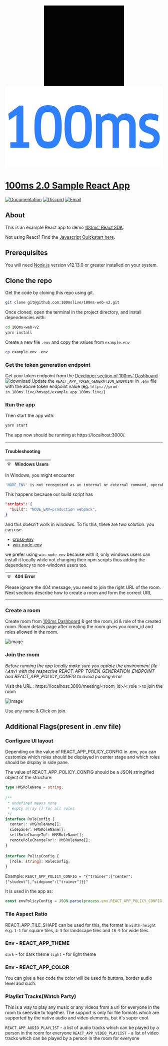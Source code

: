 <p align="center" >
  <a href="https://100ms.live/">
  <img src="https://github.com/100mslive/100ms-ios-sdk/blob/main/100ms.gif" height=256/> 
  <img src="https://github.com/100mslive/100ms-ios-sdk/blob/main/100ms.svg" title="100ms logo" float=center height=256>
</p>


# 100ms 2.0 Sample React App

[![Documentation](https://img.shields.io/badge/Read-Documentation-blue)](https://docs.100ms.live/javascript/v2/foundation/basics)
[![Discord](https://img.shields.io/badge/Community-Join%20on%20Discord-blue)](https://discord.gg/F8cNgbjSaQ)
[![Email](https://img.shields.io/badge/Contact-Know%20More-blue)](mailto:founders@100ms.live)

## About

This is an example React app to demo [100ms' React SDK](https://www.npmjs.com/package/@100mslive/hms-video-react).

Not using React? Find the [Javascript Quickstart here](https://docs.100ms.live/javascript/v2/guides/javascript-quickstart).

## Prerequisites

You will need [Node.js](https://nodejs.org) version v12.13.0 or greater installed on your system.

## Clone the repo

Get the code by cloning this repo using git.

```bash
git clone git@github.com:100mslive/100ms-web-v2.git
```

Once cloned, open the terminal in the project directory, and install dependencies with:

```bash
cd 100ms-web-v2
yarn install
```

Create a new file `.env` and copy the values from `example.env`

```bash
cp example.env .env
```

### Get the token generation endpoint

Get your token endpoint from the [Developer section of 100ms' Dashboard](https://dashboard.100ms.live/developer)
![download](https://user-images.githubusercontent.com/11087313/140727818-43cd8be4-b3bf-4b34-9921-a77f9a1b819d.png)
Update the `REACT_APP_TOKEN_GENERATION_ENDPOINT` in `.env` file with the above token endpoint value (eg. `https://prod-in.100ms.live/hmsapi/example.app.100ms.live/`)

### Run the app
Then start the app with:

```bash
yarn start
```
The app now should be running at https://localhost:3000/. 

---

#### Troubleshooting
| :bulb:        |  Windows  Users         |
|---------------|:------------------------|

In Windows, you might encounter

```bash
'NODE_ENV' is not recognized as an internal or external command, operable program or batch file.
```
This happens because our build script has 

```json
"scripts": {
  "build": "NODE_ENV=production webpack",
}
```
and this doesn't work in windows. To fix this, there are two solution. you can use

* [cross-env](https://www.npmjs.com/package/cross-env)
* [win-node-env](https://github.com/laggingreflex/win-node-env)

we prefer using `win-node-env` because with it, only windows users can install it locally while not changing their npm scripts thus adding the dependency to non-windows users too.


| :bulb:        |  404 Error              |
|---------------|:------------------------|

Please ignore the 404 message, you need to join the right URL of the room. Next sections describe how to create a room and form the correct URL

---

### Create a room

Create room from [100ms Dashboard](https://dashboard.100ms.live/create-room) & get the room_id & role of the created room. Room details page after creating the room gives you room_id and roles allowed in the room.

![image](https://prod-apps-public.s3.ap-south-1.amazonaws.com/Screenshot+2021-06-26+at+5.52.50+PM.png)

### Join the room

*Before running the app locally make sure you update the environment file (.env) with the respective REACT_APP_TOKEN_GENERATION_ENDPOINT and REACT_APP_POLICY_CONFIG to avoid parsing error*

Visit the URL : https://localhost:3000/meeting/<room_id>/< role > to join the room

![image](https://user-images.githubusercontent.com/5078656/119534649-c60da000-bda4-11eb-9847-f283e2daa06f.png)

Use any name & Click on join.

## Additional Flags(present in .env file)

### Configure UI layout

Depending on the value of REACT_APP_POLICY_CONFIG in .env, you can customize which roles should be displayed in center stage and which roles should be display in side pane.

The value of REACT_APP_POLICY_CONFIG should be a JSON stringified object of the structure:

```ts
type HMSRoleName = string;

/**
 * undefined means none
 * empty array [] for all roles
 */
interface RoleConfig {
  center?: HMSRoleName[];
  sidepane?: HMSRoleName[];
  selfRoleChangeTo?: HMSRoleName[];
  remoteRoleChangeFor?: HMSRoleName[];
}

interface PolicyConfig {
  [role: string]: RoleConfig;
}
```

Example: `REACT_APP_POLICY_CONFIG = "{"trainer":{"center": ["student"],"sidepane":["trainer"]}}"`

It is used in the app as:

```js
const envPolicyConfig = JSON.parse(process.env.REACT_APP_POLICY_CONFIG || "{}");
```

### Tile Aspect Ratio

REACT_APP_TILE_SHAPE can be used for this, the format is `width-height` e.g.
`1-1` for square tiles, `4-3` for landscape tiles and `16-9` for wide tiles.

### Env - REACT_APP_THEME
`dark` - for dark theme
`light` - for light theme

### Env - REACT_APP_COLOR
You can give a hex code the color will be used fo buttons, border audio level and such.

### Playlist Tracks(Watch Party)

This is a way to play any music or any videos from a url for everyone in the room to see/vibe to together. The support
is only for file formats which are supported by the native audio and video elements, but it's super cool.

`REACT_APP_AUDIO_PLAYLIST` - a list of audio tracks which can be played by a person in the room for everyone
`REACT_APP_VIDEO_PLAYLIST` - a list of video tracks which can be played by a person in the room for everyone
